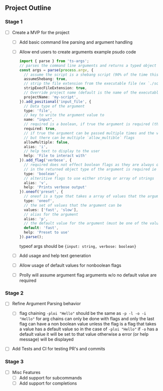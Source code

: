 ## Project Outline

### Stage 1

* [ ] Create a MVP for the project
  * [ ] Add basic command line parsing and argument handling
  * [ ] Allow end users to create arguments example psudo code
    ```typescript
    import { parse } from 'ts-args';
    // parses the command line arguments and returns a typed object
    const args = parse(process.argv, {
      // assume the script is a shebang script (90% of the time this is true)
      assumeShebang: true,
      // strip the file extension from the executable file (ex `./script.js` -> `./script`)
      stripExecFileExtension: true,
      // Override project name (default is the name of the executable file)
      projectName: 'my-script',
    }).add_positional('input_file', {
      // Data type of the argument
      type: 'file',
      // key to write the argument value to
      name: "input",
      // required is a boolean, if true the argument is required (the )
      required: true,
      // if true the argument can be passed multiple times and the value will be an array of the values can only be used one with positional arguments
      // but there can be multiple `allow_multible` flags
      allowMultiple: false,
      alias: 'i',
      // help text to display to the user
      help: 'File to interact with'
    }).add_flag('verbose', {
      // required does not effect boolean flags as they are always optional and if they are not present they are false
      // in the returned object type of the argument is required ie `{input: string, verbose: boolean}`
      type: 'boolean',
      // alteritive flags to use either string or array of strings
      alias: 'v',
      help: 'Prints verbose output'
    }).oneof('preset', {
      // oneof is a type that takes a array of values that the argument can be
      type: 'oneof',
      // the set of values that the argument can be
      values: ['fast', 'slow'],
      // alias for the argument
      alias: 'p',
      // the default value for the argument (must be one of the values in the values array)
      default: 'fast',
      help: 'Preset to use'
    }).parse();
    ```
    typeof args should be `{input: string, verbose: boolean}`
  * [ ] Add usage and help text generation
  * [ ] Allow usage of default values for nonboolean flags
  * [ ] Prolly will assume argument flag arguments w/o no default value are required



### Stage 2

* [ ] Refine Argument Parsing behavior
  * [ ] flag chaining `-ploi "Hello"` should be the same as `-p -l -o -i "Hello"` for arg chains can only be done with flags and only the last flag can have a non boolean value unless the flag is a flag that takes a value has a default value so in the case of `-ploi "Hello"` if `-o` has a default value it will be set to that value otherwise a error (or help message) will be displayed
* [ ] Add Tests and CI for testing PR's and commits


### Stage 3
* [ ] Misc Features
  * [ ] Add support for subcommands
  * [ ] Add support for completions
